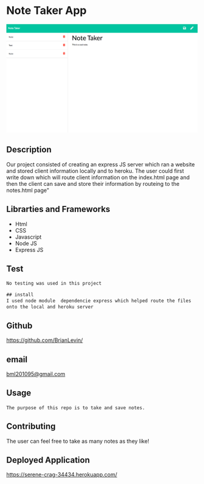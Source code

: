 
 # Note Taker App
 ![](images/Screenshot.png) 

 ## Description
 Our project consisted of creating an express JS server which  ran a website and stored client information locally and to heroku. The user could first write down which will route  client   information on the index.html page and then the client can save and store their information by routeing to the  notes.html page"
 
 ## Librarties and Frameworks
 
  - Html
 - CSS
 - Javascript
 - Node JS
 - Express JS
 
 ## Test

 ```
 No testing was used in this project
 ```
 
 ```
## install
 I used node module  dependencie express which helped route the files onto the local and heroku server 
 ```

## Github
https://github.com/BrianLevin/

## email
bml201095@gmail.com

## Usage
```
The purpose of this repo is to take and save notes.
```

## Contributing

The user can feel free to take as many notes as they like!

## Deployed Application

https://serene-crag-34434.herokuapp.com/



 
 
